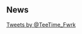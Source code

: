 ## News

<a class="twitter-timeline" href="https://twitter.com/TeeTime_Fwrk">Tweets by @TeeTime_Fwrk</a>